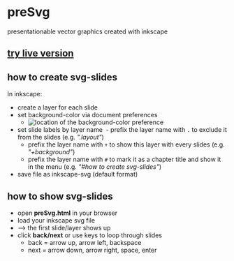 # preSvg
presentationable vector graphics created with inkscape

## [try live version](http://htmlpreview.github.io/?https://github.com/gitbreaker222/preSvg/blob/master/presvg.html)

## how to create svg-slides

In inkscape:

- create a layer for each slide
- set background-color via document preferences
  - ![location of the background-color preference](http://goinkscape.com/wp-content/uploads/2015/04/transparent-3.png)
- set slide labels by layer name
  - prefix the layer name with `.` to exclude it from the slides (e.g. _".layout"_)
  - prefix the layer name with `+` to show this layer with every slides (e.g. _"+background"_)
  - prefix the layer name with `#` to mark it as a chapter title and show it in the menu (e.g. _"#how to create svg-slides"_)
- save file as inkscape-svg (default format)

## how to show svg-slides

- open **preSvg.html** in your browser
- load your inkscape svg file
- --> the first slide/layer shows up
- click **back/next** or use keys to loop through slides
  - back = arrow up, arrow left, backspace
  - next = arrow down, arrow right, space, enter
